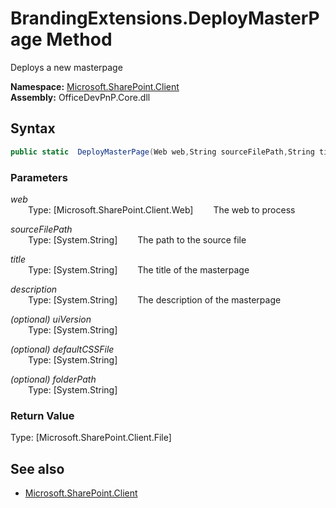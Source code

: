 # BrandingExtensions.DeployMasterPage Method  
Deploys a new masterpage  

**Namespace:** [Microsoft.SharePoint.Client](Microsoft.SharePoint.Client.md)  
**Assembly:** OfficeDevPnP.Core.dll  
## Syntax
```C#
public static  DeployMasterPage(Web web,String sourceFilePath,String title,String description,String uiVersion,String defaultCSSFile,String folderPath)
```
### Parameters
*web*  
&emsp;&emsp;Type: [Microsoft.SharePoint.Client.Web] 
&emsp;&emsp;The web to process  
  
*sourceFilePath*  
&emsp;&emsp;Type: [System.String] 
&emsp;&emsp;The path to the source file  
  
*title*  
&emsp;&emsp;Type: [System.String] 
&emsp;&emsp;The title of the masterpage  
  
*description*  
&emsp;&emsp;Type: [System.String] 
&emsp;&emsp;The description of the masterpage  
  
*(optional) uiVersion*  
&emsp;&emsp;Type: [System.String] 
&emsp;&emsp;  
  
*(optional) defaultCSSFile*  
&emsp;&emsp;Type: [System.String] 
&emsp;&emsp;  
  
*(optional) folderPath*  
&emsp;&emsp;Type: [System.String] 
&emsp;&emsp;  
  
### Return Value
Type: [Microsoft.SharePoint.Client.File]  

## See also
- [Microsoft.SharePoint.Client](Microsoft.SharePoint.Client.md)
